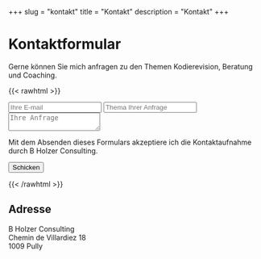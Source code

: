 +++
slug = "kontakt"
title = "Kontakt"
description = "Kontakt"
+++

# Kontaktformular

Gerne können Sie mich anfragen zu den Themen Kodierevision, Beratung und Coaching.

{{< rawhtml >}}
<form action="https://send.pageclip.co/B2TuPFO5F5JS4xjns2USxv7RyFXcmHAh" class="pageclip-form" method="post">
<!-- <form action="https://send.pageclip.co/JJJHTtQ45VuXS4hQhYm18AO9XIwnsyTt/contact-form" class="pageclip-form" method="post"> -->
  <!-- Replace these inputs with your own. Make sure they have a "name" attribute! -->

  <!-- It looks like you are creating a contact form. These email and subject fields are special -->
  <!-- See https://pageclip.co/docs#special-fields for more info -->
  <input type="email" name="email" placeholder="Ihre E-mail" required />
  <input type="text" name="subject" placeholder="Thema Ihrer Anfrage" required />

  <textarea name="body" placeholder="Ihre Anfrage" required></textarea>

  <footnote>Mit dem Absenden dieses Formulars akzeptiere ich die Kontaktaufnahme durch B Holzer Consulting.</footnote>

  <!-- This button will have a loading spinner. Keep the inner span for best results. -->
  <button type="submit" class="pageclip-form__submit">
    <span>Schicken</span>
  </button>
</form>
<script src="https://s.pageclip.co/v1/pageclip.js" charset="utf-8"></script>
<script>
  const form = document.querySelector('.pageclip-form');
  Pageclip.form(form, { successTemplate: '<span>Danke</span>'});
</script>
{{< /rawhtml >}}

## Adresse
B Holzer Consulting  
Chemin de Villardiez 18  
1009 Pully

